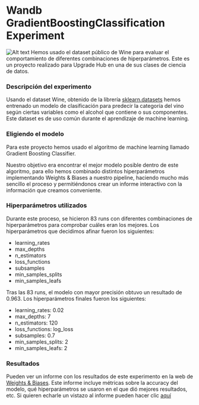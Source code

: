 # Wandb GradientBoostingClassification Experiment
![Alt text](https://mockupfree.net/wp-content/uploads/2023/08/04-8-scaled.jpg "mockupfree.net")
Hemos usado el dataset público de Wine para evaluar el comportamiento de diferentes combinaciones de hiperparámetros.
Este es un proyecto realizado para Upgrade Hub en una de sus clases de ciencia de datos.

### Descripción del experimento
Usando el dataset Wine, obtenido de la librería [sklearn.datasets](https://scikit-learn.org/stable/datasets/toy_dataset.html) hemos entrenado un modelo de clasificación para predecir la categoría del vino según ciertas variables como el alcohol que contiene o sus componentes. Este dataset es de uso común durante el aprendizaje de machine learning.

### Eligiendo el modelo
Para este proyecto hemos usado el algoritmo de machine learning llamado Gradient Boosting Classifier.

Nuestro objetivo era encontrar el mejor modelo posible dentro de este algoritmo, para ello hemos combinado distintos hiperparámetros implementando Weights & Biases a nuestro pipeline, haciendo mucho más sencillo el proceso y permitiéndonos crear un informe interactivo con la información que creamos conveniente.

### Hiperparámetros utilizados
Durante este proceso, se hicieron 83 runs con diferentes combinaciones de hiperparámetros para comprobar cuáles eran los mejores.
Los hiperparámetros que decidimos afinar fueron los siguientes:

* learning_rates
* max_depths
* n_estimators
* loss_functions
* subsamples
* min_samples_splits
* min_samples_leafs

Tras las 83 runs, el modelo con mayor precisión obtuvo un resultado de <bold>0.963<bold>.
Los hiperparámetros finales fueron los siguientes:

* learning_rates: 0.02
* max_depths: 7
* n_estimators: 120
* loss_functions: log_loss
* subsamples: 0.7
* min_samples_splits: 2
* min_samples_leafs: 2

### Resultados
Pueden ver un informe con los resultados de este experimento en la web de [Weights & Biases](https://wandb.ai/).
Este informe incluye métricas sobre la accuracy del modelo, qué hiperparámetros se usaron en el que dió mejores resultados, etc.
Si quieren echarle un vistazo al informe pueden hacer clic [aquí](https://api.wandb.ai/links/alvarodd99-Upgrade%20hub/yi0g42x2)

